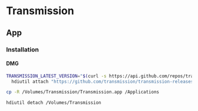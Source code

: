 # Transmission

<!--
https://github.com/tomMoulard/make-my-server/blob/c3ac8f2e436ac7d8d78789878c470268d4ae685f/docker-compose.yml
-->

## App

### Installation

#### DMG

```sh
TRANSMISSION_LATEST_VERSION="$(curl -s https://api.github.com/repos/transmission/transmission/releases/latest | grep tag_name | cut -d '"' -f 4)"; \
  hdiutil attach "https://github.com/transmission/transmission-releases/raw/master/Transmission-${TRANSMISSION_LATEST_VERSION}.dmg" -nobrowse -mountpoint /Volumes/Transmission
```

```sh
cp -R /Volumes/Transmission/Transmission.app /Applications
```

```sh
hdiutil detach /Volumes/Transmission
```
